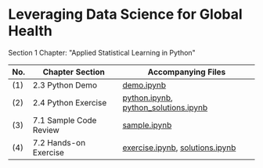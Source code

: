 # Leveraging Data Science for Global Health
Section 1 Chapter: "Applied Statistical Learning in Python"

No. | Chapter Section        | Accompanying Files
--- | ---------------------- | ------------------
(1) | 2.3 Python Demo        | [demo.ipynb](demo.ipynb)
(2) | 2.4 Python Exercise    | [python.ipynb](python.ipynb), [python_solutions.ipynb](python_solutions.ipynb)
(3) | 7.1 Sample Code Review | [sample.ipynb](sample.ipynb)
(4) | 7.2 Hands-on Exercise  | [exercise.ipynb](exercise.ipynb), [solutions.ipynb](solutions.ipynb)
